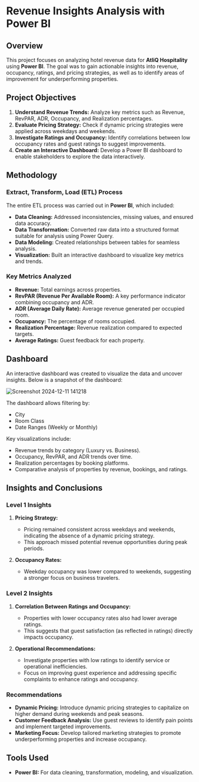 # Revenue Insights Analysis with Power BI

## Overview
This project focuses on analyzing hotel revenue data for **AtliQ Hospitality** using **Power BI**. The goal was to gain actionable insights into revenue, occupancy, ratings, and pricing strategies, as well as to identify areas of improvement for underperforming properties.

## Project Objectives
1. **Understand Revenue Trends:** Analyze key metrics such as Revenue, RevPAR, ADR, Occupancy, and Realization percentages.
2. **Evaluate Pricing Strategy:** Check if dynamic pricing strategies were applied across weekdays and weekends.
3. **Investigate Ratings and Occupancy:** Identify correlations between low occupancy rates and guest ratings to suggest improvements.
4. **Create an Interactive Dashboard:** Develop a Power BI dashboard to enable stakeholders to explore the data interactively.

## Methodology
### Extract, Transform, Load (ETL) Process
The entire ETL process was carried out in **Power BI**, which included:
- **Data Cleaning:** Addressed inconsistencies, missing values, and ensured data accuracy.
- **Data Transformation:** Converted raw data into a structured format suitable for analysis using Power Query.
- **Data Modeling:** Created relationships between tables for seamless analysis.
- **Visualization:** Built an interactive dashboard to visualize key metrics and trends.

### Key Metrics Analyzed
- **Revenue:** Total earnings across properties.
- **RevPAR (Revenue Per Available Room):** A key performance indicator combining occupancy and ADR.
- **ADR (Average Daily Rate):** Average revenue generated per occupied room.
- **Occupancy:** The percentage of rooms occupied.
- **Realization Percentage:** Revenue realization compared to expected targets.
- **Average Ratings:** Guest feedback for each property.

## Dashboard
An interactive dashboard was created to visualize the data and uncover insights. Below is a snapshot of the dashboard:

![Screenshot 2024-12-11 141218](https://github.com/user-attachments/assets/7f451380-e503-429c-8659-93b104f6ff17)

The dashboard allows filtering by:
- City
- Room Class
- Date Ranges (Weekly or Monthly)

Key visualizations include:
- Revenue trends by category (Luxury vs. Business).
- Occupancy, RevPAR, and ADR trends over time.
- Realization percentages by booking platforms.
- Comparative analysis of properties by revenue, bookings, and ratings.

## Insights and Conclusions
### Level 1 Insights
1. **Pricing Strategy:**
   - Pricing remained consistent across weekdays and weekends, indicating the absence of a dynamic pricing strategy.
   - This approach missed potential revenue opportunities during peak periods.

2. **Occupancy Rates:**
   - Weekday occupancy was lower compared to weekends, suggesting a stronger focus on business travelers.

### Level 2 Insights
1. **Correlation Between Ratings and Occupancy:**
   - Properties with lower occupancy rates also had lower average ratings.
   - This suggests that guest satisfaction (as reflected in ratings) directly impacts occupancy.

2. **Operational Recommendations:**
   - Investigate properties with low ratings to identify service or operational inefficiencies.
   - Focus on improving guest experience and addressing specific complaints to enhance ratings and occupancy.

### Recommendations
- **Dynamic Pricing:** Introduce dynamic pricing strategies to capitalize on higher demand during weekends and peak seasons.
- **Customer Feedback Analysis:** Use guest reviews to identify pain points and implement targeted improvements.
- **Marketing Focus:** Develop tailored marketing strategies to promote underperforming properties and increase occupancy.

## Tools Used
- **Power BI:** For data cleaning, transformation, modeling, and visualization.

